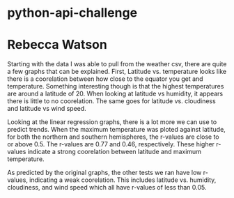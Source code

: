 # python-api-challenge
# Rebecca Watson

Starting with the data I was able to pull from the weather csv, there are quite a few graphs that can be explained. First, Latitude vs. temperature looks like there is a coorelation between how close to the equator you get and temperature. Something interesting though is that the highest temperatures are around a latitude of 20. When looking at latitude vs humidity, it appears there is little to no coorelation. The same goes for latitude vs. cloudiness and latitude vs wind speed. 

Looking at the linear regression graphs, there is a lot more we can use to predict trends. When the maximum temperature was ploted against latitude, for both the northern and southern hemispheres, the r-values are close to or above 0.5. The r-values are 0.77 and 0.46, respectively. These higher r-values indicate a strong coorelation between latitude and maximum temperature. 

As predicted by the original graphs, the other tests we ran have low r-values, indicating a weak coorelation. This includes latitude vs. humidity, cloudiness, and wind speed which all have r-values of less than 0.05.